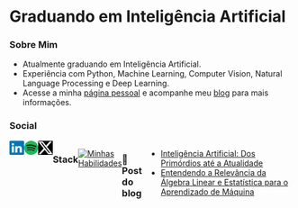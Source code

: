# Graduando em Inteligência Artificial
### Sobre Mim
<!--Sobre mim: Start-->
- Atualmente graduando em Inteligência Artificial.
- Experiência com Python, Machine Learning, Computer Vision, Natural Language Processing e Deep Learning.
- Acesse a minha [página pessoal](https://lucasdnoronha.github.io/site-pessoal/) e acompanhe meu [blog](https://medium.com/@lucasdiasnoronha1) para mais informações.
<!--Sobre mim: End-->

### Social
<!--Social Media: Start-->
<div style="display: flex; justify-content: center;">
    <a href="https://www.linkedin.com/in/lucasdiasnoronha" title="Linkedin"><img src="https://raw.githubusercontent.com/CLorant/readme-social-icons/main/large/filled/linkedin.svg" alt="Linkedin"></a>
    <a href="https://open.spotify.com/user/31rilxk7zcpbmuvopihjuufn5ziu?si=85759a75869846eb" title="Spotify"><img src="https://raw.githubusercontent.com/CLorant/readme-social-icons/main/large/filled/spotify.svg" alt="Spotify"></a>
    <a href="https://x.com/dlucasnoronha" title="X"><img src="https://raw.githubusercontent.com/CLorant/readme-social-icons/main/large/filled/twitter-x.svg" alt="X"></a>
<!--Social Media: End-->
    
### Stack
[![Minhas Habilidades](https://skillicons.dev/icons?i=azure,aws,docker,git,githubactions,jenkins,py,vim,anaconda,bash,linux,opencv,pytorch,sklearn,tensorflow)](https://skillicons.dev)

### 📕 Post do blog
<!-- BLOG-POST-LIST:START -->
- [Inteligência Artificial: Dos Primórdios até a Atualidade](https://medium.com/@lucasdiasnoronha1/inteligência-artificial-dos-primórdios-até-a-atualidade-afb6b7af8451)
- [Entendendo a Relevância da Álgebra Linear e Estatística para o Aprendizado de Máquina](https://medium.com/@lucasdiasnoronha1/entendendo-a-relevância-da-álgebra-linear-e-estatística-para-o-aprendizado-de-máquina-907df28655ff)
<!-- BLOG-POST-LIST:START -->

